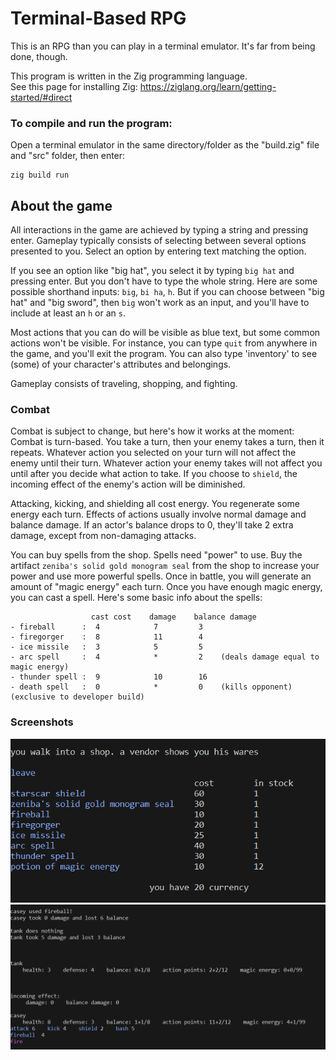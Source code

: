 # Terminal-Based RPG

This is an RPG than you can play in a terminal emulator.
It's far from being done, though.

This program is written in the Zig programming language.  
See this page for installing Zig: https://ziglang.org/learn/getting-started/#direct

### To compile and run the program:
Open a terminal emulator in the same directory/folder as the "build.zig" file and "src" folder, then enter:

    zig build run


## About the game

All interactions in the game are achieved by typing a string and pressing enter. Gameplay typically consists of
selecting between several options presented to you. Select an option by entering text matching the option.

If you see an option like "big hat", you select it by typing `big hat` and pressing enter.
But you don't have to type the whole string. Here are some possible shorthand inputs: `big`, `bi ha`, `h`.
But if you can choose between "big hat" and "big sword", then `big` won't work as an input, and you'll have to
include at least an `h` or an `s`.

Most actions that you can do will be visible as blue text, but some common actions won't be visible.
For instance, you can type `quit` from anywhere in the game, and you'll exit the program.
You can also type 'inventory' to see (some) of your character's attributes and belongings.

Gameplay consists of traveling, shopping, and fighting.

### Combat
Combat is subject to change, but here's how it works at the moment:
Combat is turn-based. You take a turn, then your enemy takes a turn, then it repeats.
Whatever action you selected on your turn will not affect the enemy until their turn. Whatever action your enemy
takes will not affect you until after you decide what action to take.
If you choose to `shield`, the incoming effect of the enemy's action will be diminished.

Attacking, kicking, and shielding all cost energy. You regenerate some energy each turn.
Effects of actions usually involve normal damage and balance damage. If an actor's balance drops to 0, they'll
take 2 extra damage, except from non-damaging attacks.

You can buy spells from the shop. Spells need "power" to use. Buy the artifact `zeniba's solid gold monogram seal`
from the shop to increase your power and use more powerful spells.
Once in battle, you will generate an amount of "magic energy" each turn. Once you have enough magic energy, you
can cast a spell. Here's some basic info about the spells:
```
                  cast cost    damage    balance damage
- fireball      :  4            7         3
- firegorger    :  8            11        4
- ice missile   :  3            5         5
- arc spell     :  4            *         2    (deals damage equal to magic energy)
- thunder spell :  9            10        16
- death spell   :  0            *         0    (kills opponent) (exclusive to developer build)
```

### Screenshots

![shop](/screenshot1.png)
![combat](/screenshot2.png)
